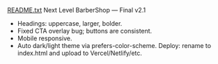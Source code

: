 [README.txt](https://github.com/user-attachments/files/22891769/README.txt)
Next Level BarberShop — Final v2.1
- Headings: uppercase, larger, bolder.
- Fixed CTA overlay bug; buttons are consistent.
- Mobile responsive.
- Auto dark/light theme via prefers-color-scheme.
Deploy: rename to index.html and upload to Vercel/Netlify/etc.
